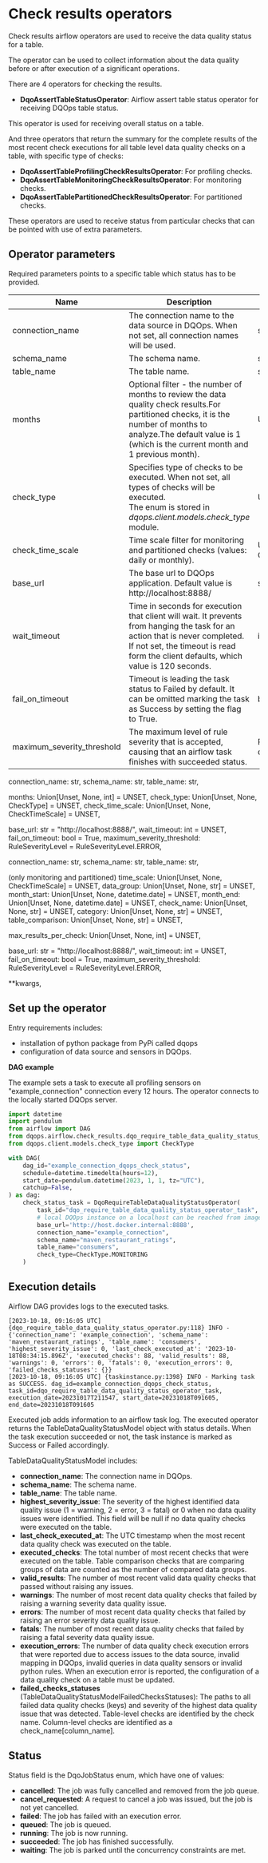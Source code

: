 # Check results operators

Check results airflow operators are used to receive the data quality status for a table. 

The operator can be used to collect information about the data quality before or after execution of a significant operations. 

There are 4 operators for checking the results.

- **DqoAssertTableStatusOperator**: Airflow assert table status operator for receiving DQOps table status.

This operator is used for receiving overall status on a table. 


And three operators that return the summary for the complete results of the most recent check executions for all table level data quality checks on a table, with specific type of checks:
- **DqoAssertTableProfilingCheckResultsOperator**: For profiling checks.
- **DqoAssertTableMonitoringCheckResultsOperator**: For monitoring checks.
- **DqoAssertTablePartitionedCheckResultsOperator**: For partitioned checks.

These operators are used to receive status from particular checks that can be pointed with use of extra parameters.


## Operator parameters

Required parameters points to a specific table which status has to be provided. 


| Name                       | Description                                                                                                                                                                                                             | Type                                                          |
|----------------------------|-------------------------------------------------------------------------------------------------------------------------------------------------------------------------------------------------------------------------|---------------------------------------------------------------|
| connection_name            | The connection name to the data source in DQOps. When not set, all connection names will be used.                                                                                                                       | str                                                           |
| schema_name                | The schema name.                                                                                                                                                                                                        | str                                                           |
| table_name                 | The table name.                                                                                                                                                                                                         | str                                                           |
| months                     | Optional filter - the number of months to review the data quality check results.For partitioned checks, it is the number of months to analyze.The default value is 1 (which is the current month and 1 previous month). | Union[Unset, None, int]                                       |
| check_type                 | Specifies type of checks to be executed. When not set, all types of checks will be executed. <br/> The enum is stored in _dqops.client.models.check_type_ module.                                                       | Union[Unset, None, CheckType]                                 |
| check_time_scale           | Time scale filter for monitoring and partitioned checks (values: daily or monthly).                                                                                                                                     | Union[Unset, None, CheckTimeScale]                            |
| base_url                   | The base url to DQOps application. Default value is http://localhost:8888/                                                                                                                                              | str                                                           |
| wait_timeout               | Time in seconds for execution that client will wait. It prevents from hanging the task for an action that is never completed. If not set, the timeout is read form the client defaults, which value is 120 seconds.     | int                                                           |
| fail_on_timeout            | Timeout is leading the task status to Failed by default. It can be omitted marking the task as Success by setting the flag to True.                                                                                     | bool [optional, default=True]                                 |
| maximum_severity_threshold | The maximum level of rule severity that is accepted, causing that an airflow task finishes with succeeded status.                                                                                                       | RuleSeverityLevel [optional, default=RuleSeverityLevel.ERROR] |


connection_name: str,
schema_name: str,
table_name: str,

months: Union[Unset, None, int] = UNSET,
check_type: Union[Unset, None, CheckType] = UNSET,
check_time_scale: Union[Unset, None, CheckTimeScale] = UNSET,

base_url: str = "http://localhost:8888/",
wait_timeout: int = UNSET,
fail_on_timeout: bool = True,
maximum_severity_threshold: RuleSeverityLevel = RuleSeverityLevel.ERROR,



connection_name: str,
schema_name: str,
table_name: str,

(only monitoring and partitioned) time_scale: Union[Unset, None, CheckTimeScale] = UNSET,
data_group: Union[Unset, None, str] = UNSET,
month_start: Union[Unset, None, datetime.date] = UNSET,
month_end: Union[Unset, None, datetime.date] = UNSET,
check_name: Union[Unset, None, str] = UNSET,
category: Union[Unset, None, str] = UNSET,
table_comparison: Union[Unset, None, str] = UNSET,

max_results_per_check: Union[Unset, None, int] = UNSET,

base_url: str = "http://localhost:8888/",
wait_timeout: int = UNSET,
fail_on_timeout: bool = True,
maximum_severity_threshold: RuleSeverityLevel = RuleSeverityLevel.ERROR,

**kwargs,



## Set up the operator

Entry requirements includes:
- installation of python package from PyPi called dqops
- configuration of data source and sensors in DQOps.

**DAG example**

The example sets a task to execute all profiling sensors on "example_connection" connection every 12 hours. 
The operator connects to the locally started DQOps server.

```python
import datetime
import pendulum
from airflow import DAG
from dqops.airflow.check_results.dqo_require_table_data_quality_status_operator import DqoRequireTableDataQualityStatusOperator
from dqops.client.models.check_type import CheckType

with DAG(
    dag_id="example_connection_dqops_check_status",
    schedule=datetime.timedelta(hours=12),
    start_date=pendulum.datetime(2023, 1, 1, tz="UTC"),
    catchup=False,
) as dag:
    check_status_task = DqoRequireTableDataQualityStatusOperator(
        task_id="dqo_require_table_data_quality_status_operator_task",
        # local DQOps instance on a localhost can be reached from images with substitution the "host.docker.internal" in place of "localhost"
        base_url='http://host.docker.internal:8888',
        connection_name="example_connection",
        schema_name="maven_restaurant_ratings",
        table_name="consumers",
        check_type=CheckType.MONITORING
    )
```


## Execution details

Airflow DAG provides logs to the executed tasks.   

```text
[2023-10-18, 09:16:05 UTC] {dqo_require_table_data_quality_status_operator.py:118} INFO - {'connection_name': 'example_connection', 'schema_name': 'maven_restaurant_ratings', 'table_name': 'consumers', 'highest_severity_issue': 0, 'last_check_executed_at': '2023-10-18T08:34:15.896Z', 'executed_checks': 88, 'valid_results': 88, 'warnings': 0, 'errors': 0, 'fatals': 0, 'execution_errors': 0, 'failed_checks_statuses': {}}
[2023-10-18, 09:16:05 UTC] {taskinstance.py:1398} INFO - Marking task as SUCCESS. dag_id=example_connection_dqops_check_status, task_id=dqo_require_table_data_quality_status_operator_task, execution_date=20231017T211547, start_date=20231018T091605, end_date=20231018T091605
```

Executed job adds information to an airflow task log. 
The executed operator returns the TableDataQualityStatusModel object with status details.
When the task execution succeeded or not, the task instance is marked as Success or Failed accordingly.

TableDataQualityStatusModel includes:
- **connection_name**: The connection name in DQOps.
- **schema_name**: The schema name.
- **table_name**: The table name.
- **highest_severity_issue**: The severity of the highest identified data quality issue (1 = warning, 2 = error, 3 = fatal) 
or 0 when no data quality issues were identified. This field will be null if no data quality checks were executed on the table.
- **last_check_executed_at**: The UTC timestamp when the most recent data quality check was executed on the table.
- **executed_checks**: The total number of most recent checks that were executed on the table. 
Table comparison checks that are comparing groups of data are counted as the number of compared data groups.
- **valid_results**: The number of most recent valid data quality checks that passed without raising any issues.
- **warnings**: The number of most recent data quality checks that failed by raising a warning severity data quality issue.
- **errors**: The number of most recent data quality checks that failed by raising an error severity data quality issue.
- **fatals**: The number of most recent data quality checks that failed by raising a fatal severity data quality issue.
- **execution_errors**: The number of data quality check execution errors that were reported due to access issues to the data source, 
invalid mapping in DQOps, invalid queries in data quality sensors or invalid python rules. 
When an execution error is reported, the configuration of a data quality check on a table
must be updated.
- **failed_checks_statuses** (TableDataQualityStatusModelFailedChecksStatuses): The paths to all failed
data quality checks (keys) and severity of the highest data quality issue that was detected. Table-level checks
are identified by the check name. Column-level checks are identified as a check_name[column_name].


## Status

Status field is the DqoJobStatus enum, which have one of values:
- **cancelled**: The job was fully cancelled and removed from the job queue.
- **cancel_requested**: A request to cancel a job was issued, but the job is not yet cancelled.
- **failed**: The job has failed with an execution error.
- **queued**: The job is queued.
- **running**: The job is now running.
- **succeeded**: The job has finished successfully.
- **waiting**: The job is parked until the concurrency constraints are met.
